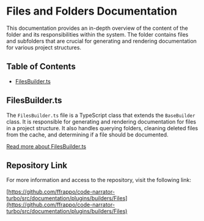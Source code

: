 # Files and Folders Documentation

This documentation provides an in-depth overview of the content of the folder and its responsibilities within the system. The folder contains files and subfolders that are crucial for generating and rendering documentation for various project structures.

## Table of Contents

- [FilesBuilder.ts](#filesbuilder.ts)

## FilesBuilder.ts

The `FilesBuilder.ts` file is a TypeScript class that extends the `BaseBuilder` class. It is responsible for generating and rendering documentation for files in a project structure. It also handles querying folders, cleaning deleted files from the cache, and determining if a file should be documented.

[Read more about FilesBuilder.ts](FilesBuilder.ts)

## Repository Link

For more information and access to the repository, visit the following link:

[https://github.com/ffrappo/code-narrator-turbo/src/documentation/plugins/builders/Files](https://github.com/ffrappo/code-narrator-turbo/src/documentation/plugins/builders/Files)